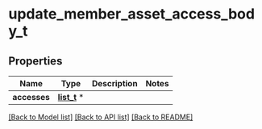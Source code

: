 # update_member_asset_access_body_t

## Properties
Name | Type | Description | Notes
------------ | ------------- | ------------- | -------------
**accesses** | [**list_t**](update_member_asset_access_body_accesses_inner.md) \* |  | 

[[Back to Model list]](../README.md#documentation-for-models) [[Back to API list]](../README.md#documentation-for-api-endpoints) [[Back to README]](../README.md)


